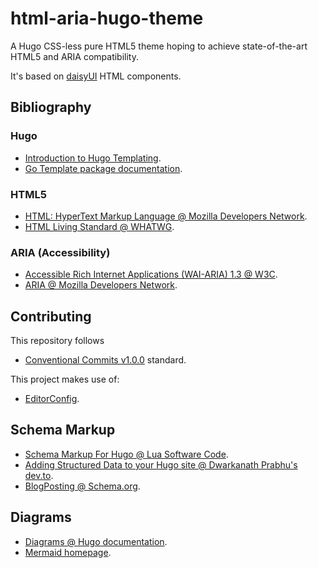 # html-aria-hugo-theme

A Hugo CSS-less pure HTML5 theme hoping to achieve state-of-the-art HTML5 and ARIA compatibility.

It's based on [daisyUI](https://daisyui.com/) HTML components.

## Bibliography

### Hugo

- [Introduction to Hugo Templating](https://gohugo.io/templates/introduction/).
- [Go Template package documentation](https://pkg.go.dev/text/template).

### HTML5

- [HTML: HyperText Markup Language @ Mozilla Developers Network](https://developer.mozilla.org/docs/Web/HTML).
- [HTML Living Standard @ WHATWG](https://html.spec.whatwg.org/).

### ARIA (Accessibility)

- [Accessible Rich Internet Applications (WAI-ARIA) 1.3 @ W3C](https://w3c.github.io/aria/).
- [ARIA @ Mozilla Developers Network](https://developer.mozilla.org/en-US/docs/Web/Accessibility/ARIA).

## Contributing

This repository follows

- [Conventional Commits v1.0.0](https://www.conventionalcommits.org/en/v1.0.0/) standard.

This project makes use of:

- [EditorConfig](https://editorconfig.org/).

## Schema Markup

<!--TODO : create a shortcode / layout for this-->

- [Schema Markup For Hugo @ Lua Software Code](https://code.luasoftware.com/tutorials/hugo/schema-markup-for-hugo).
- [Adding Structured Data to your Hugo site @ Dwarkanath Prabhu's dev.to](https://dev.to/pdwarkanath/adding-structured-data-to-your-hugo-site-58db).
- [BlogPosting @ Schema.org](https://schema.org/BlogPosting).

## Diagrams

- [Diagrams @ Hugo documentation](https://gohugo.io/content-management/diagrams/).
- [Mermaid homepage](https://mermaid.js.org/).
